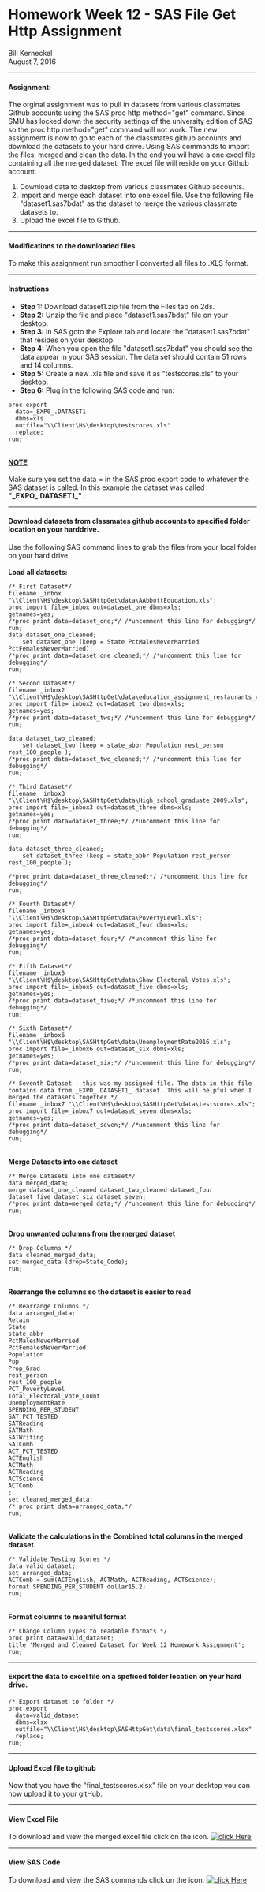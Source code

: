# Homework Week 12 - SAS File Get Http Assignment
Bill Kerneckel  
August 7, 2016  



****************************

#### Assignment:

The orginal assignment was to pull in datasets from various classmates Github accounts using the SAS proc http method="get" command. Since SMU has locked down the security settings of the university edition of SAS so the proc http method="get" command will not work. The new assignment is now to go to each of the classmates github accounts and download the datasets to your hard drive. Using SAS commands to import the files, merged and clean the data. In the end you wil have a one excel file containing all the merged dataset. The excel file will reside on your Github account.


1. Download data to desktop from various classmates Github accounts.
2. Import and merge each dataset into one excel file. Use the following file "dataset1.sas7bdat" as the dataset to merge the various classmate datasets to. 
3. Upload the excel file to Github.

****************************

#### Modifications to the downloaded files

To make this assignment run smoother I converted all files to .XLS format.


****************************
#### Instructions

- <strong>Step 1:</strong> Download dataset1.zip file from the Files tab on 2ds.
- <strong>Step 2:</strong> Unzip the file and place "dataset1.sas7bdat" file on your desktop.
- <strong>Step 3:</strong> In SAS goto the Explore tab and locate the "dataset1.sas7bdat" that resides on your desktop.
- <strong>Step 4:</strong> When you open the file "dataset1.sas7bdat" you should see the data appear in your SAS session. The data set should contain 51 rows and 14 columns.
- <strong>Step 5:</strong> Create a new .xls file and save it as "testscores.xls" to your desktop.
- <strong>Step 6:</strong> Plug in the following SAS code and run:

```
proc export 
  data=_EXP0_.DATASET1 
  dbms=xls 
  outfile="\\Client\H$\desktop\testscores.xls" 
  replace;
run;
```
<br>
<strong><u>NOTE</u></strong>
<br>
<br>
Make sure you set the data = in the SAS proc export code to whatever the SAS dataset is called. In this example the dataset was called <strong>"_EXPO_.DATASET1_"</strong>.

****************************

#### Download datasets from classmates github accounts to specified folder location on your harddrive.

Use the following SAS command lines to grab the files from your local folder on your hard drive.
<br>
<br>
<strong>Load all datasets:</strong>

```
/* First Dataset*/
filename _inbox "\\Client\H$\desktop\SASHttpGet\data\AAbbottEducation.xls"; 
proc import file=_inbox out=dataset_one dbms=xls; 
getnames=yes;
/*proc print data=dataset_one;*/ /*uncomment this line for debugging*/
run;
data dataset_one_cleaned;
	set dataset_one (keep = State PctMalesNeverMarried PctFemalesNeverMarried);
/*proc print data=dataset_one_cleaned;*/ /*uncomment this line for debugging*/
run;

/* Second Dataset*/
filename _inbox2 "\\Client\H$\desktop\SASHttpGet\data\education_assignment_restaurants_vf.xls"; 
proc import file=_inbox2 out=dataset_two dbms=xls; 
getnames=yes;
/*proc print data=dataset_two;*/ /*uncomment this line for debugging*/
run;

data dataset_two_cleaned;
	set dataset_two (keep = state_abbr Population rest_person rest_100_people );
/*proc print data=dataset_two_cleaned;*/ /*uncomment this line for debugging*/
run;

/* Third Dataset*/
filename _inbox3 "\\Client\H$\desktop\SASHttpGet\data\High_school_graduate_2009.xls"; 
proc import file=_inbox3 out=dataset_three dbms=xls; 
getnames=yes;
/*proc print data=dataset_three;*/ /*uncomment this line for debugging*/
run;

data dataset_three_cleaned;
	set dataset_three (keep = state_abbr Population rest_person rest_100_people );

/*proc print data=dataset_three_cleaned;*/ /*uncomment this line for debugging*/
run;

/* Fourth Dataset*/
filename _inbox4 "\\Client\H$\desktop\SASHttpGet\data\PovertyLevel.xls"; 
proc import file=_inbox4 out=dataset_four dbms=xls; 
getnames=yes;
/*proc print data=dataset_four;*/ /*uncomment this line for debugging*/
run;

/* Fifth Dataset*/
filename _inbox5 "\\Client\H$\desktop\SASHttpGet\data\Shaw_Electoral_Votes.xls"; 
proc import file=_inbox5 out=dataset_five dbms=xls; 
getnames=yes;
/*proc print data=dataset_five;*/ /*uncomment this line for debugging*/
run;

/* Sixth Dataset*/
filename _inbox6 "\\Client\H$\desktop\SASHttpGet\data\UnemploymentRate2016.xls"; 
proc import file=_inbox6 out=dataset_six dbms=xls; 
getnames=yes;
/*proc print data=dataset_six;*/ /*uncomment this line for debugging*/
run;

/* Seventh Dataset - this was my assigned file. The data in this file contains data from _EXPO_.DATASET1_ dataset. This will helpful when I merged the datasets together */
filename _inbox7 "\\Client\H$\desktop\SASHttpGet\data\testscores.xls"; 
proc import file=_inbox7 out=dataset_seven dbms=xls; 
getnames=yes;
/*proc print data=dataset_seven;*/ /*uncomment this line for debugging*/
run;
```

<br>
<strong>Merge Datasets into one dataset</strong>
<br>

```
/* Merge Datasets into one dataset*/
data merged_data;
merge dataset_one_cleaned dataset_two_cleaned dataset_four dataset_five dataset_six dataset_seven;
/*proc print data=merged_data;*/ /*uncomment this line for debugging*/
run;
```

<br>
<strong>Drop unwanted columns from the merged dataset</strong>
<br>

```
/* Drop Columns */
data cleaned_merged_data;
set merged_data (drop=State_Code);
run;
```

<br>
<strong>Rearrange the columns so the dataset is easier to read</strong>
<br>

```
/* Rearrange Columns */
data arranged_data;
Retain
State
state_abbr
PctMalesNeverMarried
PctFemalesNeverMarried
Population
Pop
Prop_Grad
rest_person
rest_100_people
PCT_PovertyLevel
Total_Electoral_Vote_Count
UnemploymentRate
SPENDING_PER_STUDENT
SAT_PCT_TESTED
SATReading
SATMath
SATWriting
SATComb
ACT_PCT_TESTED
ACTEnglish
ACTMath
ACTReading
ACTScience
ACTComb
;
set cleaned_merged_data;
/* proc print data=arranged_data;*/
run;
```

<br>
<strong>Validate the calculations in the Combined total columns in the merged dataset.</strong>
<br>

```
/* Validate Testing Scores */
data valid_dataset;
set arranged_data;
ACTComb = sum(ACTEnglish, ACTMath, ACTReading, ACTScience);
format SPENDING_PER_STUDENT dollar15.2;
run;
```

<br>
<strong>Format columns to meaniful format</strong>
<br>

```
/* Change Column Types to readable formats */
proc print data=valid_dataset;
title 'Merged and Cleaned Dataset for Week 12 Homework Assignment';
run; 
```


****************************

#### Export the data to excel file on a speficed folder location on your hard drive.

```
/* Export dataset to folder */
proc export 
  data=valid_dataset 
  dbms=xlsx 
  outfile="\\Client\H$\desktop\SASHttpGet\data\final_testscores.xlsx" 
  replace;
run;
```

****************************

####  Upload Excel file to github                          

Now that you have the "final_testscores.xlsx" file on your desktop you can now upload it to your gitHub.


****************************

#### View Excel File                                                 

To download and view the merged excel file click on the icon. [![click Here](images/excel.png)](https://github.com/wkerneck/SASFileHttpGet/blob/master/data/final_testscores.xlsx?raw=true)

****************************

#### View SAS Code 

To download and view the SAS commands click on the icon. [![click Here](images/sas.png)](https://github.com/wkerneck/SASFileHttpGet/blob/master/SAS/sas_commands.txt?raw=true)
